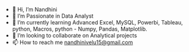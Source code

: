 - 👋 Hi, I’m Nandhini 
- 👀 I’m Passionate in Data Analyst 
- 🌱 I’m currently learning Advanced Excel, MySQL, Powerbi, Tableau, python, Macros, python - Numpy, Pandas, Matplotlib.
- 💞️ I’m looking to collaborate on Analytical projects 
- 📫 How to reach me nandhinivelu15@gmail.com


